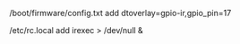 /boot/firmware/config.txt   add  dtoverlay=gpio-ir,gpio_pin=17

/etc/rc.local  add  irexec > /dev/null &
